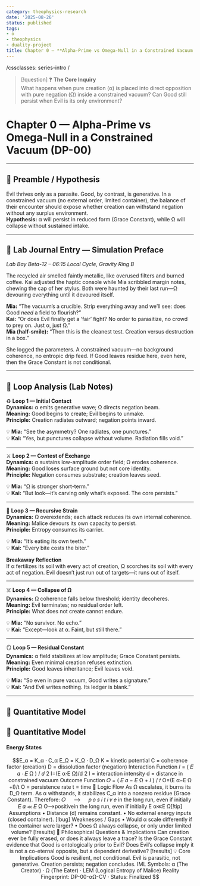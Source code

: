 ```yaml
---
category: theophysics-research
date: '2025-08-26'
status: published
tags:
- o
- theophysics
- duality-project
title: Chapter 0 — **Alpha-Prime vs Omega-Null in a Constrained Vacuum (DP-00)**
---
```

   
/cssclasses: series-intro /   
   
> [!question] ❓ **The Core Inquiry**     
What happens when pure creation (α) is placed into direct opposition with pure negation (Ω) inside a constrained vacuum? Can Good still persist when Evil is its only environment?   
   
# Chapter 0 — **Alpha-Prime vs Omega-Null in a Constrained Vacuum (DP-00)**   
   
   
---   
   
## 🧪 Preamble / Hypothesis     
   
Evil thrives only as a parasite. Good, by contrast, is generative. In a constrained vacuum (no external order, limited container), the balance of their encounter should expose whether creation can withstand negation without any surplus environment.     
**Hypothesis:** α will persist in reduced form (Grace Constant), while Ω will collapse without sustained intake.   
   
   
---   
   
## 📝 Lab Journal Entry — Simulation Preface     
   
_Lab Bay Beta-12 – 06:15 Local Cycle, Gravity Ring B_   
   
The recycled air smelled faintly metallic, like overused filters and burned coffee. Kai adjusted the haptic console while Mia scribbled margin notes, chewing the cap of her stylus. Both were haunted by their last run—Ω devouring everything until it devoured itself.     
   
**Mia:** “The vacuum’s a crucible. Strip everything away and we’ll see: does Good _need_ a field to flourish?”     
**Kai:** “Or does Evil finally get a ‘fair’ fight? No order to parasitize, no crowd to prey on. Just α, just Ω.”     
**Mia (half-smile):** “Then this is the cleanest test. Creation versus destruction in a box.”     
   
She logged the parameters. A constrained vacuum—no background coherence, no entropic drip feed. If Good leaves residue here, even here, then the Grace Constant is not conditional.     
   
   
---   
   
## 🔬 Loop Analysis (Lab Notes)   
   
♻️ **Loop 1 — Initial Contact**     
**Dynamics:** α emits generative wave; Ω directs negation beam.     
**Meaning:** Good begins to create; Evil begins to unmake.     
**Principle:** Creation radiates outward; negation points inward.     
   
💡 **Mia:** “See the asymmetry? One radiates, one punctures.”     
💡 **Kai:** “Yes, but punctures collapse without volume. Radiation fills void.”     
   
   
---   
   
⚔️ **Loop 2 — Contest of Exchange**     
**Dynamics:** α sustains low-amplitude order field; Ω erodes coherence.     
**Meaning:** Good loses surface ground but not core identity.     
**Principle:** Negation consumes substrate; creation leaves seed.     
   
💡 **Mia:** “Ω is stronger short-term.”     
💡 **Kai:** “But look—it’s carving only what’s exposed. The core persists.”     
   
   
---   
   
🦠 **Loop 3 — Recursive Strain**     
**Dynamics:** Ω overextends; each attack reduces its own internal coherence.     
**Meaning:** Malice devours its own capacity to persist.     
**Principle:** Entropy consumes its carrier.     
   
💡 **Mia:** “It’s eating its own teeth.”     
💡 **Kai:** “Every bite costs the biter.”     
   
**Breakaway Reflection**     
If α fertilizes its soil with every act of creation, Ω scorches its soil with every act of negation. Evil doesn’t just run out of targets—it runs out of itself.     
   
   
---   
   
☠️ **Loop 4 — Collapse of Ω**     
**Dynamics:** Ω coherence falls below threshold; identity decoheres.     
**Meaning:** Evil terminates; no residual order left.     
**Principle:** What does not create cannot endure.     
   
💡 **Mia:** “No survivor. No echo.”     
💡 **Kai:** “Except—look at α. Faint, but still there.”     
   
   
---   
   
🪞 **Loop 5 — Residual Constant**     
**Dynamics:** α field stabilizes at low amplitude; Grace Constant persists.     
**Meaning:** Even minimal creation refuses extinction.     
**Principle:** Good leaves inheritance; Evil leaves void.     
   
💡 **Mia:** “So even in pure vacuum, Good writes a signature.”     
💡 **Kai:** “And Evil writes nothing. Its ledger is blank.”     
   
   
---   
   
## 🧮 Quantitative Model   
   
## 🧮 Quantitative Model   
   
#### **Energy States**   
```math   
E_α = K_α · C_α   
E_Ω = K_Ω · D_Ω   
K = kinetic potential   
   
C = coherence factor (creation)   
   
D = dissolution factor (negation)   
   
Interaction Function   
𝐼   
=   
(   
𝐸   
𝛼   
⋅   
𝐸   
Ω   
)   
/   
𝑑   
2   
I=(E    
α   
​   
 ⋅E    
Ω   
​   
 )/d    
2   
    
I = interaction intensity   
   
d = distance in constrained vacuum   
   
Outcome Function   
𝑂   
=   
(   
𝐸   
𝛼   
−   
𝐸   
Ω   
+   
𝐼   
)   
/   
𝑡   
O=(E    
α   
​   
 −E    
Ω   
​   
 +I)/t   
O = persistence rate   
   
t = time   
   
🔄 Logic Flow   
As Ω escalates, it burns its D_Ω term.   
As α withstands, it stabilizes C_α into a nonzero residue (Grace Constant).   
Therefore:   
   
𝑂   
     
     
⟶   
     
     
𝑝   
𝑜   
𝑠   
𝑖   
𝑡   
𝑖   
𝑣   
𝑒   
in the long run, even if initially    
𝐸   
𝛼   
≪   
𝐸   
Ω   
O⟶positivein the long run, even if initially E    
α   
​   
 ≪E    
Ω   
​   
    
[!tip] Assumptions   
• Distance (d) remains constant.   
• No external energy inputs (closed container).   
   
[!bug] Weaknesses / Gaps   
• Would α scale differently if the container were larger?   
• Does Ω always collapse, or only under limited volume?   
   
[!results] 🧠 Philosophical Questions & Implications   
   
Can creation ever be fully erased, or does it always leave a trace?   
   
Is the Grace Constant evidence that Good is ontologically prior to Evil?   
   
Does Evil’s collapse imply it is not a co-eternal opposite, but a dependent derivative?   
   
[!results] 💡 Core Implications   
   
Good is resilient, not conditional.   
   
Evil is parasitic, not generative.   
   
Creation persists; negation concludes.   
   
IML Symbols: α (The Creator) · Ω (The Eater) · LEM (Logical Entropy of Malice)   
Reality Fingerprint: DP-00-αΩ-CV · Status: Finalized